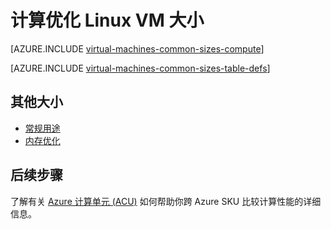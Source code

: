 <properties
    pageTitle="Azure Linux VM 大小 - 计算优化 | Azure"
    description="列出 Azure 中适用于 Linux 虚拟机的各种计算优化大小。"
    services="virtual-machines-linux"
    documentationcenter=""
    author="cynthn"
    manager="timlt"
    editor=""
    tags="azure-resource-manager,azure-service-management" />
<tags
    ms.assetid=""
    ms.service="virtual-machines-linux"
    ms.devlang="na"
    ms.topic="article"
    ms.tgt_pltfrm="vm-linux"
    ms.workload="infrastructure-services"
    ms.date="03/22/2017"
    wacn.date="05/15/2017"
    ms.author="cynthn"
    ms.translationtype="Human Translation"
    ms.sourcegitcommit="457fc748a9a2d66d7a2906b988e127b09ee11e18"
    ms.openlocfilehash="11f64bc805fe13e97624ba56bfe271025f713ec0"
    ms.contentlocale="zh-cn"
    ms.lasthandoff="05/05/2017" />

# <a name="compute-optimized-linux-vm-sizes"></a>计算优化 Linux VM 大小

[AZURE.INCLUDE [virtual-machines-common-sizes-compute](../../includes/virtual-machines-common-sizes-compute.md)]

[AZURE.INCLUDE [virtual-machines-common-sizes-table-defs](../../includes/virtual-machines-common-sizes-table-defs.md)]

## <a name="other-sizes"></a>其他大小
- [常规用途](/documentation/articles/virtual-machines-linux-sizes-general/)
- [内存优化](/documentation/articles/virtual-machines-linux-sizes-memory/)

## <a name="next-steps"></a>后续步骤
了解有关 [Azure 计算单元 (ACU)](/documentation/articles/virtual-machines-windows-acu/) 如何帮助你跨 Azure SKU 比较计算性能的详细信息。